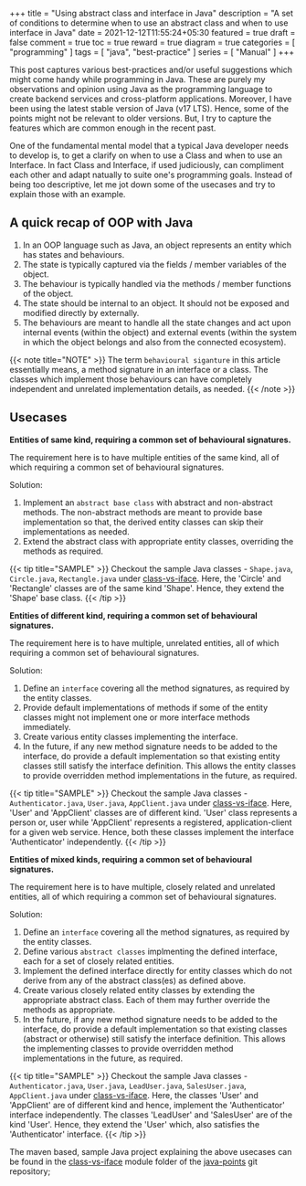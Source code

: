+++
title = "Using abstract class and interface in Java"
description = "A set of conditions to determine when to use an abstract class and when to use interface in Java"
date = 2021-12-12T11:55:24+05:30
featured = true
draft = false
comment = true
toc = true
reward = true
diagram = true
categories = [
  "programming"
]
tags = [
  "java",
  "best-practice"
]
series = [
  "Manual"
]
+++

This post captures various best-practices and/or useful suggestions which might come handy while programming in Java.
These are purely my observations and opinion using Java as the programming language to create backend services and
cross-platform applications. Moreover, I have been using the latest stable version of Java (v17 LTS). Hence, some of
the points might not be relevant to older versions. But, I try to capture the features which are common enough in the
recent past.

One of the fundamental mental model that a typical Java developer needs to develop is, to get a clarify
on when to use a Class and when to use an Interface. In fact Class and Interface, if used judiciously,
can compliment each other and adapt natually to suite one's programming goals. Instead of being too descriptive,
let me jot down some of the usecases and try to explain those with an example.

## A quick recap of OOP with Java

1. In an OOP language such as Java, an object represents an entity which has states and behaviours.
2. The state is typically captured via the fields / member variables of the object.
3. The behaviour is typically handled via the methods / member functions of the object.
4. The state should be internal to an object. It should not be exposed and modified directly by externally.
5. The behaviours are meant to handle all the state changes and act upon internal events (within the object) and
   external events (within the system in which the object belongs and also from the connected ecosystem).

{{< note title="NOTE" >}}
The term `behavioural siganture` in this article essentially means, a method signature in an interface or a class.
The classes which implement those behaviours can have completely independent and unrelated implementation details,
as needed.
{{< /note >}}

## Usecases

__Entities of same kind, requiring a common set of behavioural signatures.__

The requirement here is to have multiple entities of the same kind, all of which requiring a common set of
behavioural signatures.

Solution:

1. Implement an `abstract base class` with abstract and non-abstract methods. The non-abstract methods are meant
   to provide base implementation so that, the derived entity classes can skip their implementations as needed.
2. Extend the abstract class with appropriate entity classes, overriding the methods as required.

{{< tip title="SAMPLE" >}}
Checkout the sample Java classes - `Shape.java`, `Circle.java`, `Rectangle.java` under
[class-vs-iface](https://github.com/mustertech/java-points/tree/main/class-vs-iface). Here, the 'Circle' and 'Rectangle'
classes are of the same kind 'Shape'. Hence, they extend the 'Shape' base class.
{{< /tip >}}

__Entities of different kind, requiring a common set of behavioural signatures.__

The requirement here is to have multiple, unrelated entities, all of which requiring a common set of
behavioural signatures.

Solution:

1. Define an `interface` covering all the method signatures, as required by the entity classes.
2. Provide default implementations of methods if some of the entity classes might not implement one or
   more interface methods immediately.
3. Create various entity classes implementing the interface.
4. In the future, if any new method signature needs to be added to the interface, do provide a default
   implementation so that existing entity classes still satisfy the interface definition. This allows
   the entity classes to provide overridden method implementations in the future, as required.

{{< tip title="SAMPLE" >}}
Checkout the sample Java classes - `Authenticator.java`, `User.java`, `AppClient.java` under
[class-vs-iface](https://github.com/mustertech/java-points/tree/main/class-vs-iface). Here, 'User' and 'AppClient' classes
are of different kind. 'User' class represents a person or, user while 'AppClient' represents a registered, application-client
for a given web service. Hence, both these classes implement the interface 'Authenticator' independently.
{{< /tip >}}

__Entities of mixed kinds, requiring a common set of behavioural signatures.__

The requirement here is to have multiple, closely related and unrelated entities, all of which requiring
a common set of behavioural signatures.

Solution:

1. Define an `interface` covering all the method signatures, as required by the entity classes.
2. Define various `abstract classes` implmenting the defined interface, each for a set of closely related entities.
3. Implement the defined interface directly for entity classes which do not derive from any of the
   abstract class(es) as defined above.
4. Create various closely related entity classes by extending the appropriate abstract class. Each of them may
   further override the methods as appropriate.
5. In the future, if any new method signature needs to be added to the interface, do provide a default
   implementation so that existing classes (abstract or otherwise) still satisfy the interface definition.
   This allows the implementing classes to provide overridden method implementations in the future, as required.

{{< tip title="SAMPLE" >}}
Checkout the sample Java classes - `Authenticator.java`, `User.java`, `LeadUser.java`, `SalesUser.java`,
`AppClient.java` under [class-vs-iface](https://github.com/mustertech/java-points/tree/main/class-vs-iface). Here,
the classes 'User' and 'AppClient' are of different kind and hence, implement the 'Authenticator' interface independently.
The classes 'LeadUser' and 'SalesUser' are of the kind 'User'. Hence, they extend the 'User' which, also
satisfies the 'Authenticator' interface.
{{< /tip >}}

The maven based, sample Java project explaining the above usecases can be found in the
[class-vs-iface](https://github.com/mustertech/java-points/tree/main/class-vs-iface) module folder of the
[java-points](https://github.com/mustertech/java-points) git repository;
